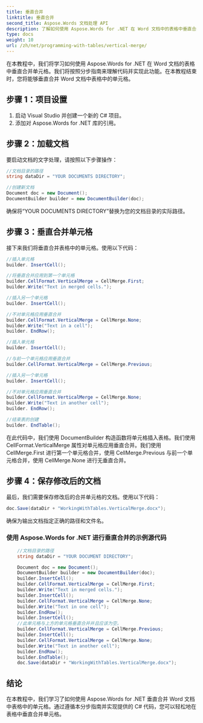 ```yaml
---
title: 垂直合并
linktitle: 垂直合并
second_title: Aspose.Words 文档处理 API
description: 了解如何使用 Aspose.Words for .NET 在 Word 文档中的表格中垂直合并单元格。
type: docs
weight: 10
url: /zh/net/programming-with-tables/vertical-merge/
---
```


在本教程中，我们将学习如何使用 Aspose.Words for .NET 在 Word 文档的表格中垂直合并单元格。我们将按照分步指南来理解代码并实现此功能。在本教程结束时，您将能够垂直合并 Word 文档中表格中的单元格。

## 步骤 1：项目设置
1. 启动 Visual Studio 并创建一个新的 C# 项目。
2. 添加对 Aspose.Words for .NET 库的引用。

## 步骤 2：加载文档
要启动文档的文字处理，请按照以下步骤操作：

```csharp
//文档目录的路径
string dataDir = "YOUR DOCUMENTS DIRECTORY";

//创建新文档
Document doc = new Document();
DocumentBuilder builder = new DocumentBuilder(doc);
```

确保将“YOUR DOCUMENTS DIRECTORY”替换为您的文档目录的实际路径。

## 步骤 3：垂直合并单元格
接下来我们将垂直合并表格中的单元格。使用以下代码：

```csharp
//插入单元格
builder. InsertCell();

//将垂直合并应用到第一个单元格
builder.CellFormat.VerticalMerge = CellMerge.First;
builder.Write("Text in merged cells.");

//插入另一个单元格
builder. InsertCell();

//不对单元格应用垂直合并
builder.CellFormat.VerticalMerge = CellMerge.None;
builder.Write("Text in a cell");
builder. EndRow();

//插入单元格
builder. InsertCell();

//与前一个单元格应用垂直合并
builder.CellFormat.VerticalMerge = CellMerge.Previous;

//插入另一个单元格
builder. InsertCell();

//不对单元格应用垂直合并
builder.CellFormat.VerticalMerge = CellMerge.None;
builder.Write("Text in another cell");
builder. EndRow();

//结束表的创建
builder. EndTable();
```

在此代码中，我们使用 DocumentBuilder 构造函数将单元格插入表格。我们使用 CellFormat.VerticalMerge 属性对单元格应用垂直合并。我们使用 CellMerge.First 进行第一个单元格合并，使用 CellMerge.Previous 与前一个单元格合并，使用 CellMerge.None 进行无垂直合并。

## 步骤 4：保存修改后的文档
最后，我们需要保存修改后的合并单元格的文档。使用以下代码：

```csharp
doc.Save(dataDir + "WorkingWithTables.VerticalMerge.docx");
```

确保为输出文档指定正确的路径和文件名。

### 使用 Aspose.Words for .NET 进行垂直合并的示例源代码 
```csharp
	//文档目录的路径
	string dataDir = "YOUR DOCUMENT DIRECTORY";

	Document doc = new Document();
	DocumentBuilder builder = new DocumentBuilder(doc);
	builder.InsertCell();
	builder.CellFormat.VerticalMerge = CellMerge.First;
	builder.Write("Text in merged cells.");
	builder.InsertCell();
	builder.CellFormat.VerticalMerge = CellMerge.None;
	builder.Write("Text in one cell");
	builder.EndRow();
	builder.InsertCell();
	//此单元格与上方的单元格垂直合并并且应该为空。
	builder.CellFormat.VerticalMerge = CellMerge.Previous;
	builder.InsertCell();
	builder.CellFormat.VerticalMerge = CellMerge.None;
	builder.Write("Text in another cell");
	builder.EndRow();
	builder.EndTable();
	doc.Save(dataDir + "WorkingWithTables.VerticalMerge.docx");
```

## 结论
在本教程中，我们学习了如何使用 Aspose.Words for .NET 垂直合并 Word 文档中表格中的单元格。通过遵循本分步指南并实现提供的 C# 代码，您可以轻松地在表格中垂直合并单元格。